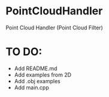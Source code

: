 # PointCloudHandler
Point Cloud Handler (Point Cloud Filter)

# TO DO:  
 - Add README.md
 - Add examples from 2D
 - Add .obj examples
 - Add main.cpp
